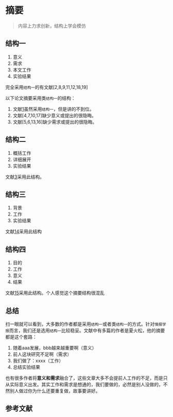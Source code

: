 # 摘要

> 内容上力求创新，结构上学会模仿

## 结构一

1. 意义
2. 需求
3. 本文工作
4. 实验结果

完全采用`结构一`的有文献[2,8,9,11,12,18,19]

以下论文摘要采用类`结构一`的结构：

1. 文献[1]虽然采用`结构一`，但是讲的不到位。
2. 文献[4,7,10,17]缺少意义或提出的很隐晦。
3. 文献[5,6,13,16]缺少需求或提出的很隐晦。

## 结构二

1. 概括工作
2. 详细展开
3. 实验结果

文献[3]采用此结构。

## 结构三

1. 背景
2. 工作
3. 实验结果

文献[14]采用此结构

## 结构四

1. 目的
2. 工作
3. 意义
4. 结果

文献[15]采用此结构。个人感觉这个摘要结构很混乱

## 总结

扫一眼就可以看到，大多数的作者都是采用`结构一`或者类`结构一`的方式。针对`情报学报`而言，我们还是选用`结构一`比较稳妥。文献中有多篇的作者是夏火松，他的摘要都是这个套路：

1. 随着aaa发展，bbb越来越重要啊（意义）
2. 前人这块研究不足啊（需求）
3. 我们做了：xxxx（工作）
4. 总结实验结果

也有很多作者将**意义和需求**融合了，这些文章大多不会提前人工作的不足，而是只从实际意义出发。其实工作和需求是想通的，我们要做的，必然是别人没做的，不然别人做过你为什么还要重复做，故事要讲好。


## 参考文献
[1]: 基于VSM和偏好本体的个性化信息检索技术的研究
[2]: 基于主题模型的科技监测方法及应用研究
[3]: 基于任务的图像检索相关性评价研究
[4]: 基于修正G2特征筛选的中文微博情感组合分类
[5]: 基于关联规则挖掘和极性分析的商品评论情感词典构建
[6]: 基于在线评论的用户需求挖掘模型研究
[7]: 基于多层面文体特征的博客作者身份识别研究
[8]: 基于改进K-means聚类的在线新闻评论主题抽取
[9]: 基于极大似然估计的谣言追溯方法及对策研究
[10]: 基于用户兴趣-标签的混合推荐方法研究
[11]: 基于话语标记理论的在线商品评分修正方法
[12]: 基于迁移学习微博情绪分类研究——以H7N9微博为例
[13]: 基于领域本体的网络口碑传播动机识别
[14]: 社会化标注系统中的个性化信息推荐研究
[15]: 网络股评对股市走势的影响:基于文本情感分析的方法
[16]: 面向竞争力分析的中文在线评论的比较观点识别:以餐饮业为例
[17]: 一种基于网络评论的商品特征挖掘方法
[18]: 基于特征提取改进的在线评论有效性分类模型
[19]: 线上商品评论有效性分类专业领域知识模型的构建研究